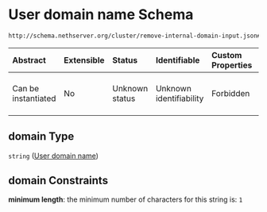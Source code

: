 # User domain name Schema

```txt
http://schema.nethserver.org/cluster/remove-internal-domain-input.json#/properties/domain
```



| Abstract            | Extensible | Status         | Identifiable            | Custom Properties | Additional Properties | Access Restrictions | Defined In                                                                                              |
| :------------------ | :--------- | :------------- | :---------------------- | :---------------- | :-------------------- | :------------------ | :------------------------------------------------------------------------------------------------------ |
| Can be instantiated | No         | Unknown status | Unknown identifiability | Forbidden         | Allowed               | none                | [remove-internal-domain-input.json\*](cluster/remove-internal-domain-input.json "open original schema") |

## domain Type

`string` ([User domain name](remove-internal-domain-input-properties-user-domain-name.md))

## domain Constraints

**minimum length**: the minimum number of characters for this string is: `1`
